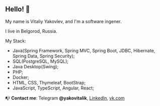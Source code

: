 ## Hello! 👋
My name is Vitaliy Yakovlev, and I'm a software ingener.

I live in Belgorod, Russia. 

My Stack:
- Java(Spring Framework, Spring MVC, Spring Boot, JDBC, Hibernate, Spring Data, Spring Security);
- SQL(PostgreSQL, MySQL);
- Java Desktop(Swing);
- PHP;
- Docker;
- HTML, CSS, Thymeleaf, BootStrap;
- JavaScript, TypeScript, Angular, React;


📭 **Contact me**: Telegram **@yakovitalik**, 
[LinkedIn](https://www.linkedin.com/in/yakovitalik/), [vk.com](https://vk.com/yakovitalik)

<!--
**yakovitalik/yakovitalik** is a ✨ _special_ ✨ repository because its `README.md` (this file) appears on your GitHub profile.

Here are some ideas to get you started:

- 🔭 I’m currently working on MyProect - The Personal Organazer
- 🌱 I’m currently learning c# .net, asp.net

If you want to invite me to work in your company, please contact me by e-mail: yakovitalik@mail.
-->
